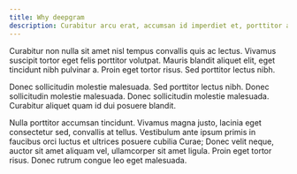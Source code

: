 ```yaml
---
title: Why deepgram
description: Curabitur arcu erat, accumsan id imperdiet et, porttitor at sem.
---
```

Curabitur non nulla sit amet nisl tempus convallis quis ac lectus. Vivamus suscipit tortor eget felis porttitor volutpat. Mauris blandit aliquet elit, eget tincidunt nibh pulvinar a. Proin eget tortor risus. Sed porttitor lectus nibh.

Donec sollicitudin molestie malesuada. Sed porttitor lectus nibh. Donec sollicitudin molestie malesuada. Donec sollicitudin molestie malesuada. Curabitur aliquet quam id dui posuere blandit.

Nulla porttitor accumsan tincidunt. Vivamus magna justo, lacinia eget consectetur sed, convallis at tellus. Vestibulum ante ipsum primis in faucibus orci luctus et ultrices posuere cubilia Curae; Donec velit neque, auctor sit amet aliquam vel, ullamcorper sit amet ligula. Proin eget tortor risus. Donec rutrum congue leo eget malesuada.